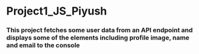 # Project1_JS_Piyush
### This project fetches some user data from an API endpoint and displays some of the elements including profile image, name and email to the console

